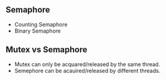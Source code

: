 ## Semaphore
- Counting Semaphore
- Binary Semaphore


## Mutex vs Semaphore
- Mutex can only be acquared/released by the same thread.
- Semephore can be acauired/released by different threads.

